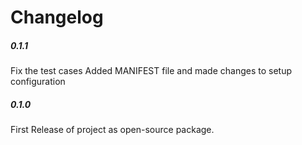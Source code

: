 Changelog
=========


##### 0.1.1

Fix the test cases
Added MANIFEST file and made changes to setup configuration


##### 0.1.0

First Release of project as open-source package.
